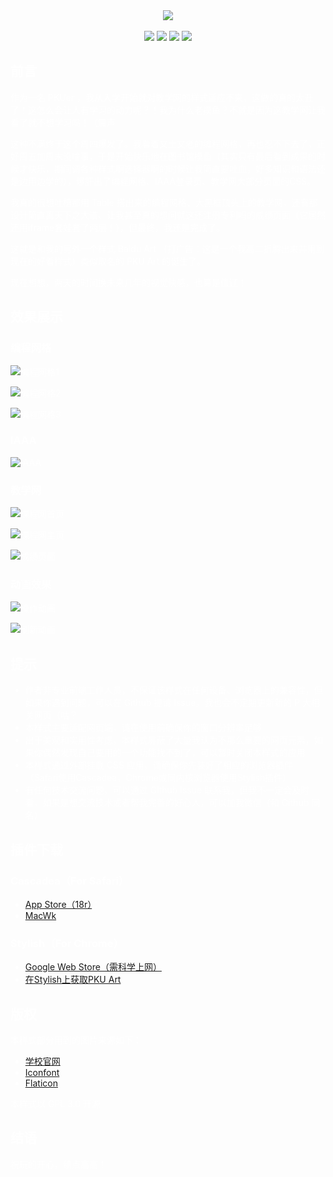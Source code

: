 <div align="center">
<img src='https://i.loli.net/2021/11/27/MUjtNG9HxIQKPbA.png'><img/>
	<div style="height:20px;display:block;color:#fff">&nbsp;
		<div/>
<img src="https://img.shields.io/badge/license-GPL3.0-F6D7A7"><img/>  <img src="https://img.shields.io/badge/language-CSS-F6EABE"><img/>  <img src="https://img.shields.io/badge/site-Arthals.ink-C8E3D4"><img/>  <img src="https://img.shields.io/badge/apply-PKU Site-87AAAA"><img/>
​	

  <div/>
<div align="left">

## 前言
作为一名 PKUer ，我从入学开始就对教学网的样式适应不来，这做的真的太丑了！这怎么会让人有学习的动力呢？！我为什么老摸鱼？不就是因为这教学网让我看了就不想学习吗！（震声

这种不满终于这个周四爆发了。我看着又土又老的编程网格，再也忍不下去了，正好周五加周末没啥事，于是开始快乐地在图书馆摸鱼（其实只有最后看到成果的时候才快乐，期间调各种样式啊选择器啊的时候让我简直要吐血，好多知识和语法还是边用边学的），爆肝出了编程网格、IAAA登录页、教学网大部分页面的CSS。

我真的很想吐槽那用 Table 搭出来的编程网格、大黑框顶头上的教学网，还有那设计简直离天下之大谱、让我甚至真的想问就这还注册专利吗的成绩页面（它居然还用iframe套娃套了两层！），但最终，我还是完成了。

这就是和我的另外一个样式 Baidu Art （打广告：这是一个我高二折腾出来并用到现在的好看样式）类似取名的 PKU Art 的诞生了。

现在想想，两天的时间换未来几年的视觉快感，也算是值辽！

## 效果展示

### 编程网格
![编程网格1](https://i.loli.net/2021/11/27/QlT6eiVdXpk7cIZ.png)

![编程网格2](https://i.loli.net/2021/11/27/j9o2zBdSx8WPGhK.png)

![编程网格3](https://i.loli.net/2021/11/27/wAM3DT7xyR5OqUh.png)

### IAAA
![IAAA](https://i.loli.net/2021/11/27/9w4BcirULTxCHtM.png)

### 教学网
![课程网首页](https://i.loli.net/2021/11/27/WI8aLgEu9bzwS5Q.png)

![课程网主页](https://i.loli.net/2021/11/27/XjZfypcsSt4DHP1.png)

![成绩页面](https://i.loli.net/2021/11/27/EihLVCfPWFcS3N6.png)


### 动画效果
![操作动画](https://i.loli.net/2021/11/27/b5G9EOzXv1kWpjc.gif)

![刷新动画](https://i.loli.net/2021/11/27/ozs1S7v4nNTMPVl.gif)

## 提示
* 作者非专业前端工作人员，不保证该样式在任何设备、浏览器上的兼容性，但如果你遇到问题，可以在 Github 提请 Issue，我也会不定期更新新的 P 大相关网页（咕？
* 本样式主要适配网页端，请在使用前确保你的窗口分辨率足够
* 出于美观和实用性考虑，本样式屏蔽了大量我认为不那么重要的网页元素，如果你偶然发现自己要用的一个功能找不到了，可以暂时关闭本样式的应用
* 本样式通过外部挂载 CSS 应用，请确保你先装好了相应的浏览器插件（Safari使用Cascadea，Chrome或同内核浏览器使用Stylish插件）
* 有任何技术交流问题，可以通过 Github Issue 联系我，但我不一定会及时看，如果是想交流技术或者帮我完善的好心人，可以加我微信（和 Github 同名）
	
## 插件下载
### Cascadea（For Safari）
* [App Store（18r）](https://apps.apple.com/cn/app/cascadea/id1432182561)： 
* [MacWk](https://macwk.com/soft/cascadea)

### Stylish（For Chrome）
* [Google Web Store（需科学上网）](https://chrome.google.com/webstore/detail/stylish-custom-themes-for/fjnbnpbmkenffdnngjfgmeleoegfcffe/related)
* [在Stylish上获取PKU Art](https://userstyles.org/styles/220453/pku-art)

## 版权
本样式部分用到的图片来源如下：
* [学校官网](https://www.pku.edu.cn)
* [Iconfont](https://www.iconfont.cn)
* [Flaticon](https://www.flaticon.com)

本样式以 GPL 3.0 开源

## 结语
祝玩的开心，绩点高高！
  <div/>
